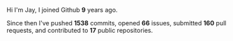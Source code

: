 Hi I'm Jay, I joined Github **9** years ago.

Since then I've pushed **1538** commits, opened **66** issues, submitted **160** pull requests, and contributed to **17** public repositories.
